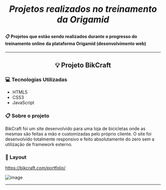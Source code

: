 # _<p align="center">Projetos realizados no treinamento da Origamid</p>_

#### 📋 Projetos que estão sendo realizados durante o progresso do treinamento online da plataforma Origamid (desenvolvimento web)

***

## <p align="center">💡	Projeto BikCraft</p>

### 💻 Tecnologias Utilizadas

* HTML5
* CSS3
* JavaScript


### 📋 Sobre o projeto

BikCraft foi um site desenvolvido para uma loja de bicicletas onde as mesmas são feitas a mão e customizadas pelo próprio cliente. O site foi desenvolvido totalmente responsivo e feito absolutamente do zero sem a utilização de framework externo.

### 🎨 Layout

https://bikcraft.com/portfolio/

![image](https://user-images.githubusercontent.com/67201210/127382661-53dea997-2b30-4b15-891b-080a2a52ec3b.png)

***
